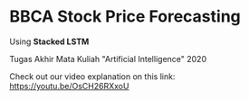 # BBCA Stock Price Forecasting
Using **Stacked LSTM**

Tugas Akhir Mata Kuliah "Artificial Intelligence" 2020

Check out our video explanation on this link: https://youtu.be/OsCH26RXxoU
